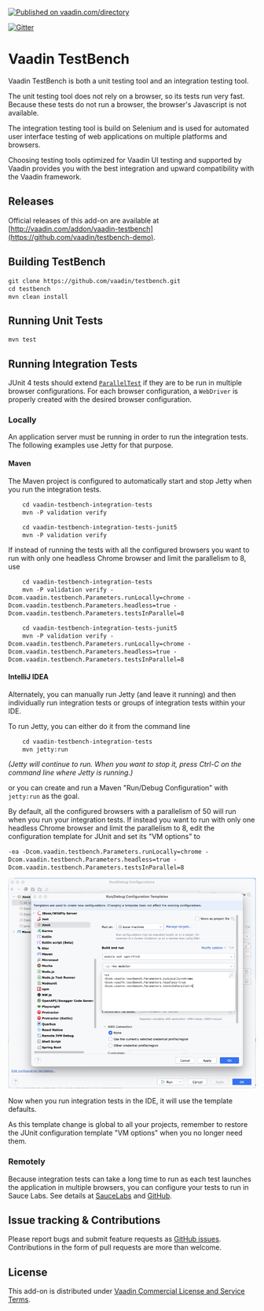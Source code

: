 [![Published on vaadin.com/directory](https://img.shields.io/vaadin-directory/status/vaadin-testbench.svg)](https://vaadin.com/directory/component/vaadin-testbench)

[![Gitter](https://badges.gitter.im/Join%20Chat.svg)](https://gitter.im/vaadin/testbench?utm_source=badge&utm_medium=badge&utm_campaign=pr-badge)

# Vaadin TestBench

Vaadin TestBench is both a unit testing tool and an integration testing tool.

The unit testing tool does not rely on a browser, so its tests run very fast. Because these tests do not run a browser, the browser's Javascript is not available.

The integration testing tool is build on Selenium and is used for automated user interface testing of web applications on multiple platforms and browsers.

Choosing testing tools optimized for Vaadin UI testing and supported by Vaadin provides you with the best integration and upward compatibility with the Vaadin framework. 

## Releases

Official releases of this add-on are available at [http://vaadin.com/addon/vaadin-testbench](https://github.com/vaadin/testbench-demo).

## Building TestBench

    git clone https://github.com/vaadin/testbench.git
    cd testbench
    mvn clean install

## Running Unit Tests

    mvn test

## Running Integration Tests

JUnit 4 tests should extend [`ParallelTest`](vaadin-testbench-core/src/main/java/com/vaadin/testbench/parallel/ParallelTest.java) if they are to be run in multiple browser configurations. For each browser configuration, a `WebDriver` is properly created with the desired browser configuration.


### Locally

An application server must be running in order to run the integration tests. The following examples use Jetty for that purpose.

#### Maven

The Maven project is configured to automatically start and stop Jetty when you run the integration tests.

```
    cd vaadin-testbench-integration-tests
    mvn -P validation verify
```
```
    cd vaadin-testbench-integration-tests-junit5
    mvn -P validation verify
```

If instead of running the tests with all the configured browsers you want to run with only one headless Chrome browser and limit the parallelism to 8, use

```
    cd vaadin-testbench-integration-tests
    mvn -P validation verify -Dcom.vaadin.testbench.Parameters.runLocally=chrome -Dcom.vaadin.testbench.Parameters.headless=true -Dcom.vaadin.testbench.Parameters.testsInParallel=8
```
```
    cd vaadin-testbench-integration-tests-junit5
    mvn -P validation verify -Dcom.vaadin.testbench.Parameters.runLocally=chrome -Dcom.vaadin.testbench.Parameters.headless=true -Dcom.vaadin.testbench.Parameters.testsInParallel=8
```

#### IntelliJ IDEA

Alternately, you can manually run Jetty (and leave it running) and then individually run integration tests or groups of integration tests within your IDE.

To run Jetty, you can either do it from the command line

```
    cd vaadin-testbench-integration-tests
    mvn jetty:run
```
*(Jetty will continue to run. When you want to stop it, press Ctrl-C on the command line where Jetty is running.)*

or you can create and run a Maven "Run/Debug Configuration" with `jetty:run` as the goal.

By default, all the configured browsers with a parallelism of 50 will run when you run your integration tests. If instead you want to run with only one headless Chrome browser and limit the parallelism to 8, edit the configuration template for JUnit and set its "VM options" to

```
-ea -Dcom.vaadin.testbench.Parameters.runLocally=chrome -Dcom.vaadin.testbench.Parameters.headless=true -Dcom.vaadin.testbench.Parameters.testsInParallel=8
```

![JUnit Configuration Template](README.resources/JUnit-Configuration-Template.png)

Now when you run integration tests in the IDE, it will use the template defaults.

As this template change is global to all your projects, remember to restore the JUnit configuration template "VM options" when you no longer need them.

### Remotely

Because integration tests can take a long time to run as each test launches the application in multiple browsers, you can configure your tests to run in Sauce Labs. See details at [SauceLabs](https://wiki.saucelabs.com) and [GitHub](https://github.com/vaadin/testbench-demo).

## Issue tracking & Contributions

Please report bugs and submit feature requests as [GitHub issues](https://github.com/vaadin/testbench/issues). Contributions in the form of pull requests are more than welcome.

## License

This add-on is distributed under [Vaadin Commercial License and Service Terms](https://vaadin.com/commercial-license-and-service-terms).
